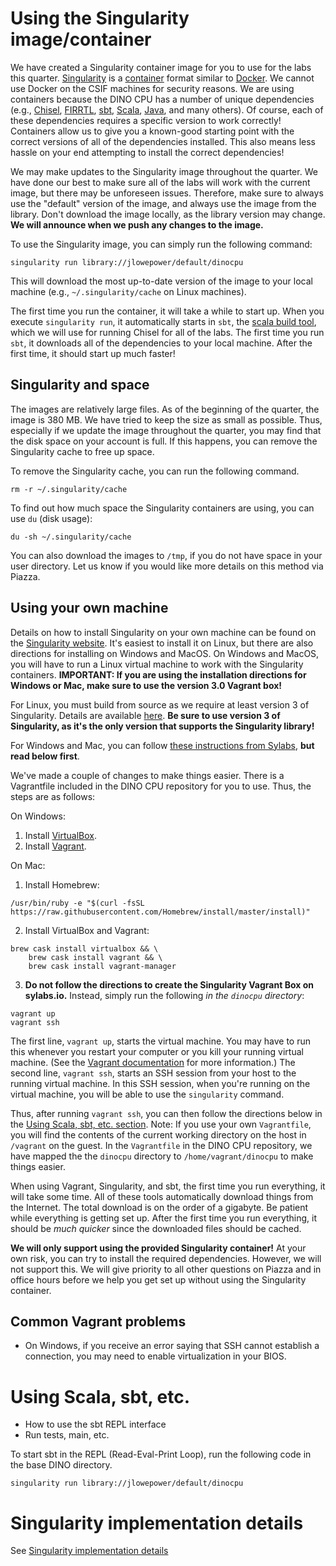 # Using the Singularity image/container

We have created a Singularity container image for you to use for the labs this quarter.
[Singularity](https://www.sylabs.io/singularity/) is a [container](https://linuxcontainers.org/) format similar to [Docker](https://www.docker.com/).
We cannot use Docker on the CSIF machines for security reasons.
We are using containers because the DINO CPU has a number of unique dependencies (e.g., [Chisel](https://chisel.eecs.berkeley.edu/), [FIRRTL](https://bar.eecs.berkeley.edu/projects/firrtl.html), [sbt](https://www.scala-sbt.org/), [Scala](https://www.scala-lang.org/), [Java](https://www.java.com/en/), and many others).
Of course, each of these dependencies requires a specific version to work correctly!
Containers allow us to give you a known-good starting point with the correct versions of all of the dependencies installed.
This also means less hassle on your end attempting to install the correct dependencies!

We may make updates to the Singularity image throughout the quarter.
We have done our best to make sure all of the labs will work with the current image, but there may be unforeseen issues.
Therefore, make sure to always use the "default" version of the image, and always use the image from the library.
Don't download the image locally, as the library version may change.
**We will announce when we push any changes to the image.**

To use the Singularity image, you can simply run the following command:

```
singularity run library://jlowepower/default/dinocpu
```

This will download the most up-to-date version of the image to your local machine (e.g., `~/.singularity/cache` on Linux machines).

The first time you run the container, it will take a while to start up.
When you execute `singularity run`, it automatically starts in `sbt`, the [scala build tool](https://www.scala-sbt.org/), which we will use for running Chisel for all of the labs.
The first time you run `sbt`, it downloads all of the dependencies to your local machine.
After the first time, it should start up much faster!

## Singularity and space

The images are relatively large files.
As of the beginning of the quarter, the image is 380 MB.
We have tried to keep the size as small as possible.
Thus, especially if we update the image throughout the quarter, you may find that the disk space on your account is full.
If this happens, you can remove the Singularity cache to free up space.

To remove the Singularity cache, you can run the following command.

```
rm -r ~/.singularity/cache
```

To find out how much space the Singularity containers are using, you can use `du` (disk usage):

```
du -sh ~/.singularity/cache
```

You can also download the images to `/tmp`, if you do not have space in your user directory.
Let us know if you would like more details on this method via Piazza.

## Using your own machine

Details on how to install Singularity on your own machine can be found on the [Singularity website](https://www.sylabs.io/guides/3.0/user-guide/installation.html).
It's easiest to install it on Linux, but there are also directions for installing on Windows and MacOS.
On Windows and MacOS, you will have to run a Linux virtual machine to work with the Singularity containers.
**IMPORTANT: If you are using the installation directions for Windows or Mac, make sure to use the version 3.0 Vagrant box!**

For Linux, you must build from source as we require at least version 3 of Singularity.
Details are available [here](https://sylabs.io/guides/3.0/user-guide/installation.html#install-on-linux).
**Be sure to use version 3 of Singularity, as it's the only version that supports the Singularity library!**

For Windows and Mac, you can follow [these instructions from Sylabs](https://www.sylabs.io/guides/3.0/user-guide/installation.html#install-on-windows-or-mac), **but read below first**.

We've made a couple of changes to make things easier.
There is a Vagrantfile included in the DINO CPU repository for you to use.
Thus, the steps are as follows:

On Windows:
1) Install [VirtualBox](https://www.virtualbox.org/wiki/Downloads).
2) Install [Vagrant](https://www.vagrantup.com/downloads.html).

On Mac:
1) Install Homebrew:
```
/usr/bin/ruby -e "$(curl -fsSL https://raw.githubusercontent.com/Homebrew/install/master/install)"
```
2) Install VirtualBox and Vagrant:
```
brew cask install virtualbox && \
    brew cask install vagrant && \
    brew cask install vagrant-manager
```
3) **Do not follow the directions to create the Singularity Vagrant Box on sylabs.io.** Instead, simply run the following *in the `dinocpu` directory*:
```
vagrant up
vagrant ssh
```

The first line, `vagrant up`, starts the virtual machine.
You may have to run this whenever you restart your computer or you kill your running virtual machine.
(See the [Vagrant documentation](https://www.vagrantup.com/docs/) for more information.)
The second line, `vagrant ssh`, starts an SSH session from your host to the running virtual machine.
In this SSH session, when you're running on the virtual machine, you will be able to use the `singularity` command.

Thus, after running `vagrant ssh`, you can then follow the directions below in the [Using Scala, sbt, etc. section](#using-scala-sbt-etc).
Note: If you use your own `Vagrantfile`, you will find the contents of the current working directory on the host in `/vagrant` on the guest.
In the `Vagrantfile` in the DINO CPU repository, we have mapped the the `dinocpu` directory to `/home/vagrant/dinocpu` to make things easier.

When using Vagrant, Singularity, and sbt, the first time you run everything, it will take some time.
All of these tools automatically download things from the Internet.
The total download is on the order of a gigabyte.
Be patient while everything is getting set up.
After the first time you run everything, it should be *much quicker* since the downloaded files should be cached.

**We will only support using the provided Singularity container!**
At your own risk, you can try to install the required dependencies.
However, we will not support this.
We will give priority to all other questions on Piazza and in office hours before we help you get set up without using the Singularity container.

## Common Vagrant problems

- On Windows, if you receive an error saying that SSH cannot establish a connection, you may need to enable virtualization in your BIOS.

# Using Scala, sbt, etc.

- How to use the sbt REPL interface
- Run tests, main, etc.

To start sbt in the REPL (Read-Eval-Print Loop), run the following code in the base DINO directory.

```
singularity run library://jlowepower/default/dinocpu
```

# Singularity implementation details

See [Singularity implementation details](teaching/singularity.md)
